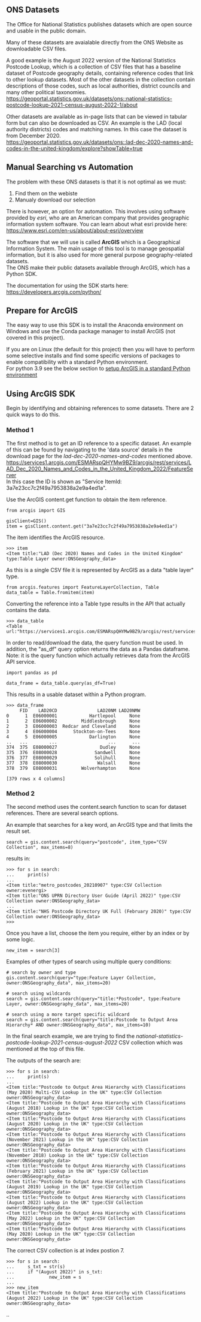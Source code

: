 ## ONS Datasets
The Office for National Statistics publishes datasets which are open source and usable in the public domain.  

Many of these datasets are avaialable directly from the ONS Website as downloadable CSV files.  

A good example is the August 2022 version of the National Statistics Postcode Lookup, which is a collection of CSV files that has a baseline dataset of Postcode geography details, containing reference codes that link to other lookup datasets.  Most of the other datasets in the collection contain descriptions of those codes, such as local authorities, district councils and many other political taxonomies.  
https://geoportal.statistics.gov.uk/datasets/ons::national-statistics-postcode-lookup-2021-census-august-2022-1/about

Other datasets are available as in-page lists that can be viewed in tabular form but can also be downloaded as CSV.  An example is the LAD (local authority districts) codes and matching names.  In this case the dataset is from December 2020.    
https://geoportal.statistics.gov.uk/datasets/ons::lad-dec-2020-names-and-codes-in-the-united-kingdom/explore?showTable=true

## Manual Searching vs Automation
The problem with these ONS datasets is that it is not optimal as we must:  
1. Find them on the webiste
2. Manualy download our selection

There is however, an option for automation.  This involves using software provided by *esri*, who are an American company that provides geographic information system software.  You can learn about what esri provide here:  
https://www.esri.com/en-us/about/about-esri/overview

The software that we will use is called **ArcGIS** which is a Geographical Information System.  The main usage of this tool is to manage geospatial information, but it is also used for more general purpose geography-related datasets.  
The ONS make their public datasets available through ArcGIS, which has a Python SDK.  

The documentation for using the SDK starts here:  
https://developers.arcgis.com/python/


## Prepare for ArcGIS
The easy way to use this SDK is to install the Anaconda environment on Windows and use the Conda package manager to install ArcGIS (not covered in this project).   

If you are on Linux (the default for this project) then you will have to perform some selective installs and find some specific versions of packages to enable compatibility with a standard Python environment.  
For python 3.9 see the below section to [setup ArcGIS in a standard Python environment](arcgis.md)

## Using ArcGIS SDK
Begin by identifying and obtaining references to some datasets.  There are 2 quick ways to do this.  

### Method 1
The first method is to get an ID reference to a specific dataset.  An example of this can be found by navigating to the 'data source' details in the download page for the *lad-dec-2020-names-and-codes* mentioned above.  
https://services1.arcgis.com/ESMARspQHYMw9BZ9/arcgis/rest/services/LAD_Dec_2020_Names_and_Codes_in_the_United_Kingdom_2022/FeatureServer  
In this case the ID is shown as "Service ItemId: 3a7e23cc7c2f49a7953838a2e9a4ed1a".  

Use the ArcGIS content.get function to obtain the item reference.  
```
from arcgis import GIS

gisClient=GIS()
item = gisClient.content.get("3a7e23cc7c2f49a7953838a2e9a4ed1a")
```
The item identifies the ArcGIS resource.  
```
>>> item
<Item title:"LAD (Dec 2020) Names and Codes in the United Kingdom" type:Table Layer owner:ONSGeography_data>
```
As this is a single CSV file it is represented by ArcGIS as a data "table layer" type.
```
from arcgis.features import FeatureLayerCollection, Table
data_table = Table.fromitem(item)
```    
Converting the reference into a Table type results in the API that actually contains the data.  
```
>>> data_table
<Table url:"https://services1.arcgis.com/ESMARspQHYMw9BZ9/arcgis/rest/services/LAD_Dec_2020_Names_and_Codes_in_the_United_Kingdom_2022/FeatureServer/0">
```
In order to read/download the data, the query function must be used.  In addition, the "as_df" query option returns the data as a Pandas dataframe.   
Note: it is the query function which actually retrieves data from the ArcGIS API service.
```
import pandas as pd

data_frame = data_table.query(as_df=True)
```
This results in a usable dataset within a Python program.  
```
>>> data_frame
     FID    LAD20CD               LAD20NM LAD20NMW
0      1  E06000001            Hartlepool     None
1      2  E06000002         Middlesbrough     None
2      3  E06000003  Redcar and Cleveland     None
3      4  E06000004      Stockton-on-Tees     None
4      5  E06000005            Darlington     None
..   ...        ...                   ...      ...
374  375  E08000027                Dudley     None
375  376  E08000028              Sandwell     None
376  377  E08000029              Solihull     None
377  378  E08000030               Walsall     None
378  379  E08000031         Wolverhampton     None

[379 rows x 4 columns]
```
  
### Method 2
The second method uses the content.search function to scan for dataset references.  There are several search options.    

An example that searches for a key word, an ArcGIS type and that limits the result set.  
```
search = gis.content.search(query="postcode", item_type="CSV Collection", max_items=8)
```
results in:
```
>>> for s in search:
...     print(s)
... 
<Item title:"metro_postcodes_20210907" type:CSV Collection owner:evenergi>
<Item title:"ONS UPRN Directory User Guide (April 2022)" type:CSV Collection owner:ONSGeography_data>
...
<Item title:"NHS Postcode Directory UK Full (February 2020)" type:CSV Collection owner:ONSGeography_data>
>>> 
```
Once you have a list, choose the item you require, either by an index or by some logic.
```
new_item = search[3]
```

Examples of other types of search using multiple query conditions:
```
# search by owner and type
gis.content.search(query="type:Feature Layer Collection, owner:ONSGeography_data", max_items=20)

# search using wildcards
search = gis.content.search(query="title:*Postcode*, type:Feature Layer, owner:ONSGeography_data", max_items=20)

# search using a more target specific wildcard
search = gis.content.search(query="title:Postcode to Output Area Hierarchy* AND owner:ONSGeography_data", max_items=10)
```

In the final search example, we are trying to find the *national-statistics-postcode-lookup-2021-census-august-2022* CSV collection which was mentioned at the top of this file.

The outputs of the search are:
```
>>> for s in search:
...     print(s)
... 
<Item title:"Postcode to Output Area Hierarchy with Classifications (May 2020) Multi-CSV Lookup in the UK" type:CSV Collection owner:ONSGeography_data>
<Item title:"Postcode to Output Area Hierarchy with Classifications (August 2018) Lookup in the UK" type:CSV Collection owner:ONSGeography_data>
<Item title:"Postcode to Output Area Hierarchy with Classifications (August 2020) Lookup in the UK" type:CSV Collection owner:ONSGeography_data>
<Item title:"Postcode to Output Area Hierarchy with Classifications (November 2021) Lookup in the UK" type:CSV Collection owner:ONSGeography_data>
<Item title:"Postcode to Output Area Hierarchy with Classifications (November 2018) Lookup in the UK" type:CSV Collection owner:ONSGeography_data>
<Item title:"Postcode to Output Area Hierarchy with Classifications (February 2021) Lookup in the UK" type:CSV Collection owner:ONSGeography_data>
<Item title:"Postcode to Output Area Hierarchy with Classifications (August 2019) Lookup in the UK" type:CSV Collection owner:ONSGeography_data>
<Item title:"Postcode to Output Area Hierarchy with Classifications (August 2022) Lookup in the UK" type:CSV Collection owner:ONSGeography_data>
<Item title:"Postcode to Output Area Hierarchy with Classifications (May 2022) Lookup in the UK" type:CSV Collection owner:ONSGeography_data>
<Item title:"Postcode to Output Area Hierarchy with Classifications (May 2020) Lookup in the UK" type:CSV Collection owner:ONSGeography_data>
```
The correct CSV collection is at index postion 7.
```
>>> for s in search:
...     s_txt = str(s)
...     if "(August 2022)" in s_txt:
...             new_item = s
... 
>>> new_item
<Item title:"Postcode to Output Area Hierarchy with Classifications (August 2022) Lookup in the UK" type:CSV Collection owner:ONSGeography_data> 
```

..




